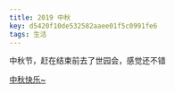 ```yaml
---
title: 2019 中秋
key: d5420f10de532582aaee01f5c0991fe6
tags: 生活
---
```


中秋节，赶在结束前去了世园会，感觉还不错

[中秋快乐~](https://www.douban.com/people/172645101/status/2631053566)

<!--more-->

